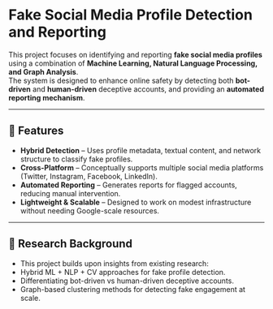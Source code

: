 # Fake Social Media Profile Detection and Reporting  

This project focuses on identifying and reporting **fake social media profiles** using a combination of **Machine Learning, Natural Language Processing, and Graph Analysis**.  
The system is designed to enhance online safety by detecting both **bot-driven** and **human-driven** deceptive accounts, and providing an **automated reporting mechanism**.  

---

## 🚀 Features  
- **Hybrid Detection** – Uses profile metadata, textual content, and network structure to classify fake profiles.  
- **Cross-Platform** – Conceptually supports multiple social media platforms (Twitter, Instagram, Facebook, LinkedIn).  
- **Automated Reporting** – Generates reports for flagged accounts, reducing manual intervention.  
- **Lightweight & Scalable** – Designed to work on modest infrastructure without needing Google-scale resources.  

---

## 📖 Research Background
- This project builds upon insights from existing research:
- Hybrid ML + NLP + CV approaches for fake profile detection.
- Differentiating bot-driven vs human-driven deceptive accounts.
- Graph-based clustering methods for detecting fake engagement at scale.

